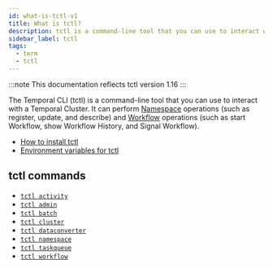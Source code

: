 ```yaml
---
id: what-is-tctl-v1
title: What is tctl?
description: tctl is a command-line tool that you can use to interact with a Temporal Cluster.
sidebar_label: tctl
tags:
  - term
  - tctl
---
```


:::note
This documentation reflects tctl version 1.16
:::

The Temporal CLI (tctl) is a command-line tool that you can use to interact with a Temporal Cluster.
It can perform [Namespace](/concepts/what-is-a-namespace) operations (such as register, update, and describe) and [Workflow](/concepts/what-is-a-workflow) operations (such as start
Workflow, show Workflow History, and Signal Workflow).

- [How to install tctl](/tctl-v1/how-to-install-tctl)
- [Environment variables for tctl](/tctl-v1/environment-variables)

## tctl commands

- [`tctl activity`](/tctl-v1/activity/)
- [`tctl admin`](/tctl-v1/admin/)
- [`tctl batch`](/tctl-v1/batch/)
- [`tctl cluster`](/tctl-v1/cluster/)
- [`tctl dataconverter`](/tctl-v1/dataconverter/)
- [`tctl namespace`](/tctl-v1/namespace/)
- [`tctl taskqueue`](/tctl-v1/taskqueue/)
- [`tctl workflow`](/tctl-v1/workflow/)
